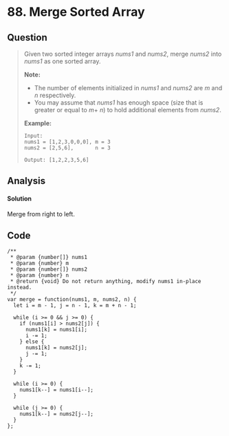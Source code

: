# 88. Merge Sorted Array

## Question

> Given two sorted integer arrays _nums1_ and _nums2_, merge _nums2_ into _nums1_ as one sorted array.
>
> **Note:**
>
> * The number of elements initialized in _nums1_ and _nums2_ are _m_ and _n_ respectively.
> * You may assume that _nums1_ has enough space \(size that is greater or equal to _m_+ _n_\) to hold additional elements from _nums2_.
>
> **Example:**
>
> ```text
> Input:
> nums1 = [1,2,3,0,0,0], m = 3
> nums2 = [2,5,6],       n = 3
>
> Output: [1,2,2,3,5,6]
> ```

## Analysis

#### Solution

Merge from right to left.

## Code

```text
/**
 * @param {number[]} nums1
 * @param {number} m
 * @param {number[]} nums2
 * @param {number} n
 * @return {void} Do not return anything, modify nums1 in-place instead.
 */
var merge = function(nums1, m, nums2, n) {
  let i = m - 1, j = n - 1, k = m + n - 1;
  
  while (i >= 0 && j >= 0) {
    if (nums1[i] > nums2[j]) {
      nums1[k] = nums1[i];
      i -= 1;
    } else {
      nums1[k] = nums2[j];
      j -= 1;
    }
    k -= 1;
  }
  
  while (i >= 0) {
    nums1[k--] = nums1[i--];
  }
  
  while (j >= 0) {
    nums1[k--] = nums2[j--];
  }
};
```

